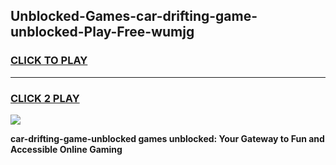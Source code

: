 
## Unblocked-Games-car-drifting-game-unblocked-Play-Free-wumjg
<h3>
<a href="https://premium76.site?title=car-drifting-game-unblocked&ref=17A">CLICK TO PLAY</a></h3>
<hr>

<h3>
<a href="https://premium76.site?title=car-drifting-game-unblocked&ref=17A">CLICK 2 PLAY</a>
  
</h3>

<a href="https://premium76.site?title=car-drifting-game-unblocked&ref=17A"><img src="https://clearcache.store/games.png"></a>


**car-drifting-game-unblocked games unblocked: Your Gateway to Fun and Accessible Online Gaming**

